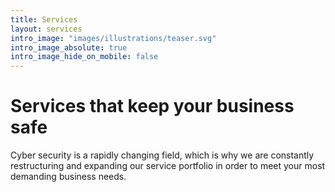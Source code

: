 ```yaml
---
title: Services
layout: services
intro_image: "images/illustrations/teaser.svg"
intro_image_absolute: true
intro_image_hide_on_mobile: false
---
```


# Services that keep your business safe

Cyber security is a rapidly changing field, which is why we are constantly restructuring and expanding our service portfolio in order to meet your most demanding business needs.